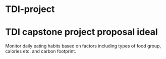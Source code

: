 # TDI-project
# TDI capstone project proposal ideal
Monitor daily eating habits based on factors including types of food group, calories etc. and carbon footprint. 
